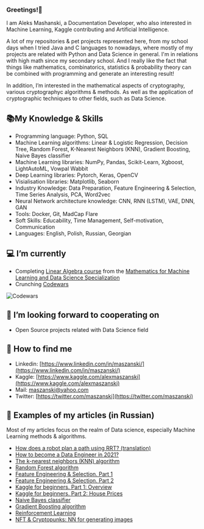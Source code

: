 ### Greetings!👋

I am Aleks Mashanski, a Documentation Developer, who also interested in Machine Learning, Kaggle contributing and Artificial Intelligence.

A lot of my repositories & pet projects represented here, from my school days when I tried Java and C languages to nowadays, where mostly of my projects are related with Python and Data Science in general.
I'm in relations with high math since my secondary school. And I really like the fact that things like mathematics, combinatorics, statistics & probability theory can be combined with programming and generate an interesting result!

In addition, I’m interested in the mathematical aspects of cryptography, various cryptographyc algorithms & methods. As well as the application of cryptographic techniques to other fields, such as Data Science. 


## 📚My Knowledge & Skills

- Programming language: Python, SQL
- Machine Learning algorithms: Linear & Logistic Regression, Decision Tree, Random Forest, K-Nearest Neighbors (KNN), Gradient Boosting, Naive Bayes classifier
- Machine Learning libraries: NumPy, Pandas, Scikit-Learn, Xgboost, LightAutoML, Vowpal Wabbit
- Deep Learning libraries: Pytorch, Keras, OpenCV
- Visialisation libraries: Matplotlib, Seaborn
- Industry Knowledge: Data Preparation, Feature Engineering & Selection, Time Series Analysis, PCA, Word2vec
- Neural Network architecture knowledge: CNN, RNN (LSTM), VAE, DNN, GAN
- Tools: Docker, Git, MadCap Flare
- Soft Skills: Educability, Time Management, Self-motivation, Communication
- Languages: English, Polish, Russian, Georgian


## 💻 I’m currently

- Completing [Linear Algebra course](https://www.coursera.org/learn/machine-learning-linear-algebra?specialization=mathematics-for-machine-learning-and-data-science) from the [Mathematics for Machine Learning and Data Science Specialization](https://www.coursera.org/specializations/mathematics-for-machine-learning-and-data-science#courses)
- Crunching [Codewars](https://www.codewars.com/users/Metroproxyn)

![Codewars](https://github.r2v.ch/codewars?user=Metroproxyn)


## 🤝 I’m looking forward to cooperating on
- Open Source projects related with Data Science field

## 🔎 How to find me

- Linkedin: [https://www.linkedin.com/in/maszanski/](https://www.linkedin.com/in/maszanski/)
- Kaggle: [https://www.kaggle.com/alexmaszanski](https://www.kaggle.com/alexmaszanski)
- Mail: [maszanski@yahoo.com](mailto:maszanski@yahoo.com)
- Twitter: [https://twitter.com/maszanski](https://twitter.com/maszanski)

## 📑 Examples of my articles (in Russian)
Most of my articles focus on the realm of Data science, especially Machine Learning methods & algorithms.

- [How does a robot plan a path using RRT? (translation)](https://proglib.io/p/planirovanie-marshruta-robotom-pri-pomoshchi-rrt-2021-06-08)
- [How to become a Data Engineer in 2021?](https://proglib.io/p/kak-stat-data-inzhenerom-v-2021-godu-2021-07-25)
- [The k-nearest neighbors (KNN) algorithm](https://proglib.io/p/metod-k-blizhayshih-sosedey-k-nearest-neighbour-2021-07-19)
- [Random Forest algorithm](https://proglib.io/p/mashinnoe-obuchenie-dlya-nachinayushchih-algoritm-sluchaynogo-lesa-random-forest-2021-08-12)
- [Feature Engineering & Selection. Part 1](https://proglib.io/p/postroenie-i-otbor-priznakov-chast-1-feature-engineering-2021-09-15)
- [Feature Engineering & Selection. Part 2](https://proglib.io/p/postroenie-i-otbor-priznakov-chast-2-feature-selection-2021-09-25)
- [Kaggle for beginners. Part 1: Overview](https://proglib.io/p/kaggle-za-30-minut-prakticheskoe-rukovodstvo-dlya-nachinayushchih-2021-09-17)
- [Kaggle for beginners. Part 2: House Prices](https://proglib.io/p/kaggle-za-30-minut-razbiraemsya-s-sorevnovaniem-house-prices-2021-09-28)
- [Naive Bayes classifier](https://proglib.io/p/izuchaem-naivnyy-bayesovskiy-algoritm-klassifikacii-dlya-mashinnogo-obucheniya-2021-11-12)
- [Gradient Boosting algorithm](https://proglib.io/p/reshaem-zadachi-mashinnogo-obucheniya-s-pomoshchyu-algoritma-gradientnogo-bustinga-2021-11-25)
- [Reinforcement Learning](https://proglib.io/p/chto-takoe-obuchenie-s-podkrepleniem-i-kak-ono-rabotaet-obyasnyaem-na-prostyh-primerah)
- [NFT & Cryptopunks: NN for generating images](https://proglib.io/p/nft-i-kriptopanki-pishem-neyroset-dlya-ih-generacii-2022-01-18)
